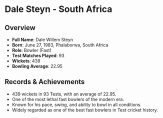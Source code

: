   # Dale Steyn - South Africa

## Overview
- **Full Name**: Dale Willem Steyn
- **Born**: June 27, 1983, Phalaborwa, South Africa
- **Role**: Bowler (Fast)
- **Test Matches Played**: 93
- **Wickets**: 439
- **Bowling Average**: 22.95

## Records & Achievements
- 439 wickets in 93 Tests, with an average of 22.95.
- One of the most lethal fast bowlers of the modern era.
- Known for his pace, swing, and ability to bowl in all conditions.
- Widely regarded as one of the best fast bowlers in Test cricket history.
